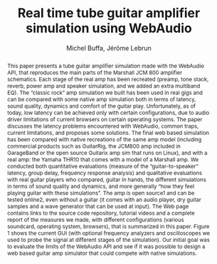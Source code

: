 --- 
  title: "Real time tube guitar amplifier simulation using WebAudio" 
  abstract: "This paper presents a tube guitar amplifier simulation made with the WebAudio API, that reproduces the main parts of the Marshall JCM 800 amplifier schematics. Each stage of the real amp has been recreated (preamp, tone stack, reverb, power amp and speaker simulation, and we added an extra multiband EQ). The “classic rock” amp simulation we built has been used in real gigs and can be compared with some native amp simulation both in terms of latency, sound quality, dynamics and comfort of the guitar play. Unfortunately, as of today, low latency can be achieved only with certain configurations, due to audio driver limitations of current browsers on certain operating systems. The paper discusses the latency problems encountered with WebAudio, common traps, current limitations, and proposes some solutions. The final web based simulation has been compared with native recreations of the same amp model (including commercial products such as GuitarRig, the JCM800 amp included in GarageBand or the open source Guitarix amp sim that runs on Linux), and with a real amp: the Yamaha THR10 that comes with a model of a Marshall amp. We conducted both quantitative evaluations (measure of the “guitar-to-speaker” latency, group delay, frequency response analysis) and qualitative evaluations with real guitar players who compared, guitar in hands, the different simulations in terms of sound quality and dynamics, and more generally “how they feel playing guitar with these simulations”. The amp is open source1 and can be tested online2, even without a guitar (it comes with an audio player, dry guitar samples and a wave generator that can be used at input). The Web page contains links to the source code repository, tutorial videos and a complete report of the measures we made, with different configurations (various soundcard, operating system, browsers), that is summarized in this paper. Figure 1 shows the current GUI (with optional frequency analyzers and oscilloscopes we used to probe the signal at different stages of the simulation). Our initial goal was to evaluate the limits of the WebAudio API and see if it was possible to design a web based guitar amp simulator that could compete with native simulations." 
  address: "London" 
  author: "Michel Buffa, Jérôme Lebrun" 
  booktitle: "Proceedings of the International Web Audio Conference" 
  editor: "Florian Thalmann, Sebastian Ewert" 
  month: "Proceedings of the International Web Audio Conference"
  pages: "1--9" 
  publisher: "Queen Mary University of London" 
  series: "WAC '17"
  type: "Paper"  
  year: "2017" 
  id: "2017_26" 
  tags: year2017
  media: https://youtu.be/BhL3J5hcwNE?t=11246 
  pdflink: /_data/papers/pdf/2017/2017_26.pdf
  ISSN: 2663-5844
---